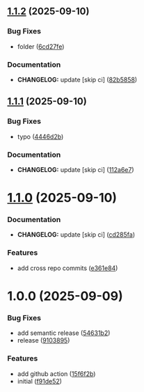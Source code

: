 ## [1.1.2](https://github.com/chornberger-c2c/mockup-webshop/compare/v1.1.1...v1.1.2) (2025-09-10)


### Bug Fixes

* folder ([6cd27fe](https://github.com/chornberger-c2c/mockup-webshop/commit/))


### Documentation

* **CHANGELOG:** update [skip ci] ([82b5858](https://github.com/chornberger-c2c/mockup-webshop/commit/))

## [1.1.1](https://github.com/chornberger-c2c/mockup-webshop/compare/v1.1.0...v1.1.1) (2025-09-10)


### Bug Fixes

* typo ([4446d2b](https://github.com/chornberger-c2c/mockup-webshop/commit/))


### Documentation

* **CHANGELOG:** update [skip ci] ([112a6e7](https://github.com/chornberger-c2c/mockup-webshop/commit/))

# [1.1.0](https://github.com/chornberger-c2c/mockup-webshop/compare/v1.0.0...v1.1.0) (2025-09-10)


### Documentation

* **CHANGELOG:** update [skip ci] ([cd285fa](https://github.com/chornberger-c2c/mockup-webshop/commit/))


### Features

* add cross repo commits ([e361e84](https://github.com/chornberger-c2c/mockup-webshop/commit/))

# 1.0.0 (2025-09-09)


### Bug Fixes

* add semantic release ([54631b2](https://github.com/chornberger-c2c/mockup-webshop/commit/))
* release ([9103895](https://github.com/chornberger-c2c/mockup-webshop/commit/))


### Features

* add github action ([15f6f2b](https://github.com/chornberger-c2c/mockup-webshop/commit/))
* initial ([f91de52](https://github.com/chornberger-c2c/mockup-webshop/commit/))
